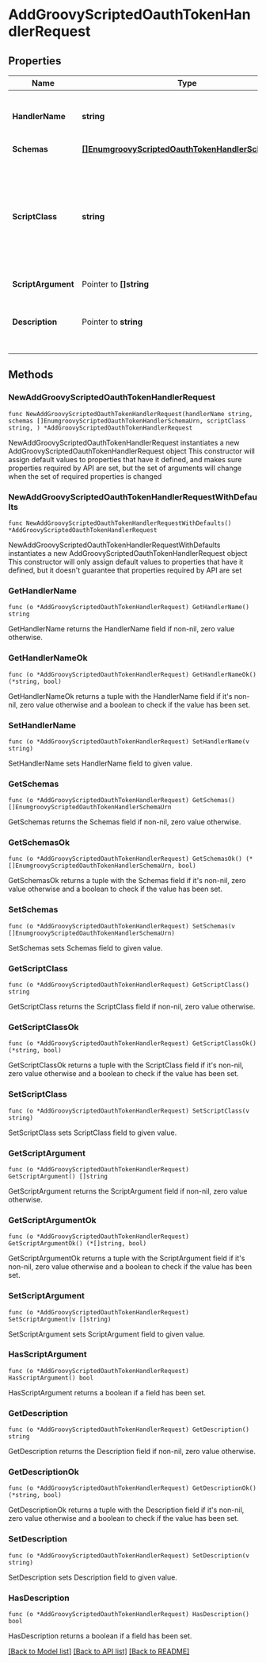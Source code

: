 # AddGroovyScriptedOauthTokenHandlerRequest

## Properties

Name | Type | Description | Notes
------------ | ------------- | ------------- | -------------
**HandlerName** | **string** | Name of the new OAuth Token Handler | 
**Schemas** | [**[]EnumgroovyScriptedOauthTokenHandlerSchemaUrn**](EnumgroovyScriptedOauthTokenHandlerSchemaUrn.md) |  | 
**ScriptClass** | **string** | The fully-qualified name of the Groovy class providing the logic for the Groovy Scripted OAuth Token Handler. | 
**ScriptArgument** | Pointer to **[]string** |  | [optional] 
**Description** | Pointer to **string** | A description for this OAuth Token Handler | [optional] 

## Methods

### NewAddGroovyScriptedOauthTokenHandlerRequest

`func NewAddGroovyScriptedOauthTokenHandlerRequest(handlerName string, schemas []EnumgroovyScriptedOauthTokenHandlerSchemaUrn, scriptClass string, ) *AddGroovyScriptedOauthTokenHandlerRequest`

NewAddGroovyScriptedOauthTokenHandlerRequest instantiates a new AddGroovyScriptedOauthTokenHandlerRequest object
This constructor will assign default values to properties that have it defined,
and makes sure properties required by API are set, but the set of arguments
will change when the set of required properties is changed

### NewAddGroovyScriptedOauthTokenHandlerRequestWithDefaults

`func NewAddGroovyScriptedOauthTokenHandlerRequestWithDefaults() *AddGroovyScriptedOauthTokenHandlerRequest`

NewAddGroovyScriptedOauthTokenHandlerRequestWithDefaults instantiates a new AddGroovyScriptedOauthTokenHandlerRequest object
This constructor will only assign default values to properties that have it defined,
but it doesn't guarantee that properties required by API are set

### GetHandlerName

`func (o *AddGroovyScriptedOauthTokenHandlerRequest) GetHandlerName() string`

GetHandlerName returns the HandlerName field if non-nil, zero value otherwise.

### GetHandlerNameOk

`func (o *AddGroovyScriptedOauthTokenHandlerRequest) GetHandlerNameOk() (*string, bool)`

GetHandlerNameOk returns a tuple with the HandlerName field if it's non-nil, zero value otherwise
and a boolean to check if the value has been set.

### SetHandlerName

`func (o *AddGroovyScriptedOauthTokenHandlerRequest) SetHandlerName(v string)`

SetHandlerName sets HandlerName field to given value.


### GetSchemas

`func (o *AddGroovyScriptedOauthTokenHandlerRequest) GetSchemas() []EnumgroovyScriptedOauthTokenHandlerSchemaUrn`

GetSchemas returns the Schemas field if non-nil, zero value otherwise.

### GetSchemasOk

`func (o *AddGroovyScriptedOauthTokenHandlerRequest) GetSchemasOk() (*[]EnumgroovyScriptedOauthTokenHandlerSchemaUrn, bool)`

GetSchemasOk returns a tuple with the Schemas field if it's non-nil, zero value otherwise
and a boolean to check if the value has been set.

### SetSchemas

`func (o *AddGroovyScriptedOauthTokenHandlerRequest) SetSchemas(v []EnumgroovyScriptedOauthTokenHandlerSchemaUrn)`

SetSchemas sets Schemas field to given value.


### GetScriptClass

`func (o *AddGroovyScriptedOauthTokenHandlerRequest) GetScriptClass() string`

GetScriptClass returns the ScriptClass field if non-nil, zero value otherwise.

### GetScriptClassOk

`func (o *AddGroovyScriptedOauthTokenHandlerRequest) GetScriptClassOk() (*string, bool)`

GetScriptClassOk returns a tuple with the ScriptClass field if it's non-nil, zero value otherwise
and a boolean to check if the value has been set.

### SetScriptClass

`func (o *AddGroovyScriptedOauthTokenHandlerRequest) SetScriptClass(v string)`

SetScriptClass sets ScriptClass field to given value.


### GetScriptArgument

`func (o *AddGroovyScriptedOauthTokenHandlerRequest) GetScriptArgument() []string`

GetScriptArgument returns the ScriptArgument field if non-nil, zero value otherwise.

### GetScriptArgumentOk

`func (o *AddGroovyScriptedOauthTokenHandlerRequest) GetScriptArgumentOk() (*[]string, bool)`

GetScriptArgumentOk returns a tuple with the ScriptArgument field if it's non-nil, zero value otherwise
and a boolean to check if the value has been set.

### SetScriptArgument

`func (o *AddGroovyScriptedOauthTokenHandlerRequest) SetScriptArgument(v []string)`

SetScriptArgument sets ScriptArgument field to given value.

### HasScriptArgument

`func (o *AddGroovyScriptedOauthTokenHandlerRequest) HasScriptArgument() bool`

HasScriptArgument returns a boolean if a field has been set.

### GetDescription

`func (o *AddGroovyScriptedOauthTokenHandlerRequest) GetDescription() string`

GetDescription returns the Description field if non-nil, zero value otherwise.

### GetDescriptionOk

`func (o *AddGroovyScriptedOauthTokenHandlerRequest) GetDescriptionOk() (*string, bool)`

GetDescriptionOk returns a tuple with the Description field if it's non-nil, zero value otherwise
and a boolean to check if the value has been set.

### SetDescription

`func (o *AddGroovyScriptedOauthTokenHandlerRequest) SetDescription(v string)`

SetDescription sets Description field to given value.

### HasDescription

`func (o *AddGroovyScriptedOauthTokenHandlerRequest) HasDescription() bool`

HasDescription returns a boolean if a field has been set.


[[Back to Model list]](../README.md#documentation-for-models) [[Back to API list]](../README.md#documentation-for-api-endpoints) [[Back to README]](../README.md)


